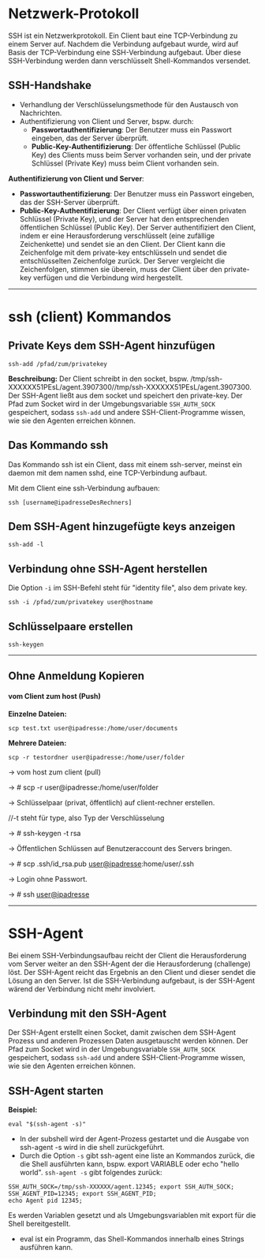 
# Netzwerk-Protokoll

SSH ist ein Netzwerkprotokoll. Ein Client baut eine TCP-Verbindung zu einem Server auf. Nachdem die Verbindung aufgebaut wurde, wird auf Basis der TCP-Verbindung eine SSH-Verbindung aufgebaut. Über diese SSH-Verbindung werden dann verschlüsselt Shell-Kommandos versendet.

## SSH-Handshake

- Verhandlung der Verschlüsselungsmethode für den Austausch von Nachrichten.
- Authentifizierung von Client und Server, bspw. durch: 
  - **Passwortauthentifizierung**: Der Benutzer muss ein Passwort eingeben, das der Server überprüft.
  - **Public-Key-Authentifizierung**: Der öffentliche Schlüssel (Public Key) des Clients muss beim Server vorhanden sein, und der private Schlüssel (Private Key) muss beim Client vorhanden sein.

**Authentifizierung von Client und Server**:

- **Passwortauthentifizierung**: Der Benutzer muss ein Passwort eingeben, das der SSH-Server überprüft. 
- **Public-Key-Authentifizierung**: Der Client verfügt über einen privaten Schlüssel (Private Key), und der Server hat den entsprechenden öffentlichen Schlüssel (Public Key). Der Server authentifiziert den Client, indem er eine Herausforderung verschlüsselt (eine zufällige Zeichenkette) und sendet sie an den Client. Der Client kann die Zeichenfolge mit dem private-key entschlüsseln und sendet die entschlüsselten Zeichenfolge zurück. Der Server vergleicht die Zeichenfolgen, stimmen sie überein, muss der Client über den private-key verfügen und die Verbindung wird hergestellt. 


---

# ssh (client) Kommandos

## Private Keys dem SSH-Agent hinzufügen

```shell
ssh-add /pfad/zum/privatekey
```

**Beschreibung:** Der Client schreibt in den socket, bspw. /tmp/ssh-XXXXXX51PEsL/agent.3907300//tmp/ssh-XXXXXX51PEsL/agent.3907300.
Der SSH-Agent ließt aus dem socket und speichert den private-key.
Der Pfad zum Socket wird in der Umgebungsvariable `SSH_AUTH_SOCK` gespeichert, sodass `ssh-add` und andere SSH-Client-Programme wissen, wie sie den Agenten erreichen können.

## Das Kommando ssh

Das Kommando ssh ist ein Client, dass mit einem ssh-server, meinst ein daemon mit dem namen sshd, eine TCP-Verbindung aufbaut.

Mit dem Client eine ssh-Verbindung aufbauen:
```shell
ssh [username@ipadresseDesRechners]
```

## Dem SSH-Agent hinzugefügte keys anzeigen

``` shell
ssh-add -l
```

## Verbindung ohne SSH-Agent herstellen

Die Option `-i` im SSH-Befehl steht für "identity file", also dem private key.

```shell
ssh -i /pfad/zum/privatekey user@hostname
```

## Schlüsselpaare erstellen

```shell
ssh-keygen
```

---

## Ohne Anmeldung Kopieren

#### vom Client zum host (Push)

**Einzelne Dateien:**

```shell
scp test.txt user@ipadresse:/home/user/documents
```

**Mehrere Dateien:**

```shell
scp -r testordner user@ipadresse:/home/user/folder
```

→ vom host zum client (pull)

→ # scp -r user@ipadresse:/home/user/folder



→ Schlüsselpaar (privat, öffentlich) auf client-rechner erstellen.

//-t steht für type, also Typ der Verschlüsselung

→ # ssh-keygen -t rsa

→ Öffentlichen Schlüssen auf Benutzeraccount des Servers bringen.

→ # scp .ssh/id_rsa.pub [user@ipadresse](mailto:user@ipadresse):home/user/.ssh

→ Login ohne Passwort.

→ # ssh [user@ipadresse](mailto:user@ipadresse)

---
  
# SSH-Agent

Bei einem SSH-Verbindungsaufbau reicht der Client die Herausforderung vom Server weiter an den SSH-Agent der die Herausforderung (challenge) löst. Der SSH-Agent reicht das Ergebnis an den Client und dieser sendet die Lösung an den Server. 
Ist die SSH-Verbindung aufgebaut, is der SSH-Agent wärend der Verbindung nicht mehr involviert.

## Verbindung mit den SSH-Agent

Der SSH-Agent erstellt einen Socket, damit zwischen dem SSH-Agent Prozess und anderen Prozessen Daten ausgetauscht werden können.
Der Pfad zum Socket wird in der Umgebungsvariable `SSH_AUTH_SOCK` gespeichert, sodass `ssh-add` und andere SSH-Client-Programme wissen, wie sie den Agenten erreichen können.

## SSH-Agent starten

**Beispiel:** 

```shell
eval "$(ssh-agent -s)"
```

- In der subshell wird der Agent-Prozess gestartet und die Ausgabe von ssh-agent -s wird in die shell zurückgeführt.
- Durch die Option `-s` gibt ssh-agent eine liste an Kommandos zurück, die die Shell ausführten kann, bspw. export VARIABLE oder echo "hello world". `ssh-agent -s` gibt folgendes zurück:

```shell
SSH_AUTH_SOCK=/tmp/ssh-XXXXXX/agent.12345; export SSH_AUTH_SOCK;
SSH_AGENT_PID=12345; export SSH_AGENT_PID;
echo Agent pid 12345;
```

Es werden Variablen gesetzt und als Umgebungsvariablen mit export für die Shell bereitgestellt.

- eval ist ein Programm, das Shell-Kommandos innerhalb eines Strings ausführen kann.